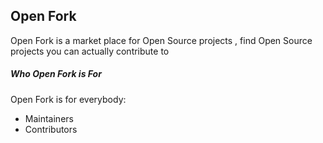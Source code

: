 ## Open Fork 

Open Fork is a market place for Open Source projects ,
find Open Source projects you can actually contribute to

##### Who Open Fork is For 
Open Fork is for everybody:
* Maintainers 
* Contributors 
